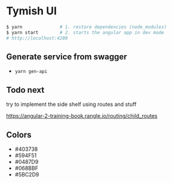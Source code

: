 # Tymish UI
```bash
$ yarn              # 1. restore dependencies (node_modules)
$ yarn start        # 2. starts the angular app in dev mode
# http://localhost:4200
```


## Generate service from swagger
* `yarn gen-api`

## Todo next
try to implement the side shelf using routes and stuff

https://angular-2-training-book.rangle.io/routing/child_routes

## Colors

* #403738
* #594F51
* #0487D9
* #068BBF
* #5BC2D9